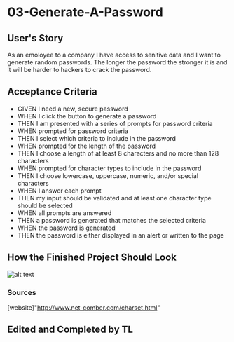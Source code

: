 # 03-Generate-A-Password

## User's Story
As an emoloyee to a company I have access to senitive data and I want to generate random passwords. The longer the password the stronger it is and it will be harder to hackers to crack the password.

## Acceptance Criteria
- GIVEN I need a new, secure password
- WHEN I click the button to generate a password
- THEN I am presented with a series of prompts for password criteria
- WHEN prompted for password criteria
- THEN I select which criteria to include in the password
- WHEN prompted for the length of the password
- THEN I choose a length of at least 8 characters and no more than 128 characters
- WHEN prompted for character types to include in the password
- THEN I choose lowercase, uppercase, numeric, and/or special characters
- WHEN I answer each prompt
- THEN my input should be validated and at least one character type should be selected
- WHEN all prompts are answered
- THEN a password is generated that matches the selected criteria
- WHEN the password is generated
- THEN the password is either displayed in an alert or written to the page

## How the Finished Project Should Look
![alt text]([![03-javascript-homework-demo.png](https://i.postimg.cc/wvbZjKHK/03-javascript-homework-demo.png)](https://postimg.cc/MMVd9Fvt))

### Sources
[website]"http://www.net-comber.com/charset.html"
## Edited and Completed by TL